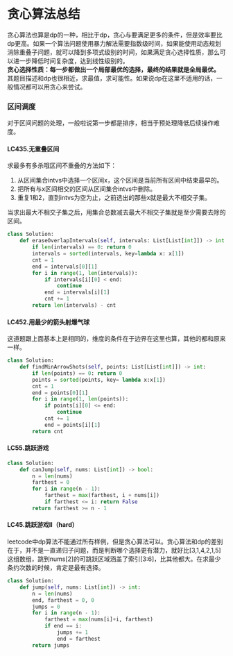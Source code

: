 # 贪心算法总结
贪心算法也算是dp的一种，相比于dp，贪心与要满足更多的条件，但是效率要比dp更高。如果一个算法问题使用暴力解法需要指数级时间，如果能使用动态规划消除重叠子问题，就可以降到多项式级别的时间，如果满足贪心选择性质，那么可以进一步降低时间复杂度，达到线性级别的。  
**贪心选择性质：每一步都做出一个局部最优的选择，最终的结果就是全局最优。**  
其题目描述和dp也很相近，求最值，求可能性。如果说dp在这里不适用的话，一般情况都可以用贪心来尝试。

### 区间调度
对于区间问题的处理，一般啦说第一步都是排序，相当于预处理降低后续操作难度。
#### LC435.无重叠区间
求最多有多杀哦区间不重叠的方法如下：  
1. 从区间集合intvs中选择一个区间x，这个区间是当前所有区间中结束最早的。
2. 把所有与x区间相交的区间从区间集合intvs中删除。
3. 重复1和2，直到intvs为空为止，之前选出的那些x就是最大不相交子集。

当求出最大不相交子集之后，用集合总数减去最大不相交子集就是至少需要去除的区间。
```python
class Solution:
    def eraseOverlapIntervals(self, intervals: List[List[int]]) -> int:
        if len(intervals) == 0: return 0
        intervals = sorted(intervals, key=lambda x: x[1])
        cnt = 1
        end = intervals[0][1]
        for i in range(1, len(intervals)):
            if intervals[i][0] < end:
                continue
            end = intervals[i][1]
            cnt += 1
        return len(intervals) - cnt
```
#### LC452.用最少的箭头射爆气球
这道题跟上面基本上是相同的，维度的条件在于边界在这里也算，其他的都和原来一样。
```python
class Solution:
    def findMinArrowShots(self, points: List[List[int]]) -> int:
        if len(points) == 0: return 0
        points = sorted(points, key= lambda x:x[1])
        cnt = 1
        end = points[0][1]
        for i in range(1, len(points)):
            if points[i][0] <= end:
                continue
            cnt += 1
            end = points[i][1]
        return cnt
```


#### LC55.跳跃游戏

```python
class Solution:
    def canJump(self, nums: List[int]) -> bool:
        n = len(nums)
        farthest = 0
        for i in range(n - 1):
            farthest = max(farthest, i + nums[i])
            if farthest <= i: return False
        return farthest >= n - 1
```

#### LC45.跳跃游戏II（hard）
leetcode中dp算法不能通过所有样例，但是贪心算法可以。贪心算法和dp的差别在于，并不是一直递归子问题，而是判断哪个选择更有潜力，就好比[3,1,4,2,1,5]这组数组，跳到nums[2]的可跳跃区域涵盖了索引[3:6]，比其他都大。在求最少条约次数的时候，肯定是最有选择。
```python
class Solution:
    def jump(self, nums: List[int]) -> int:
        n = len(nums)
        end, farthest = 0, 0
        jumps = 0
        for i in range(n - 1):
            farthest = max(nums[i]+i, farthest)
            if end == i:
                jumps += 1
                end = farthest
        return jumps
```
